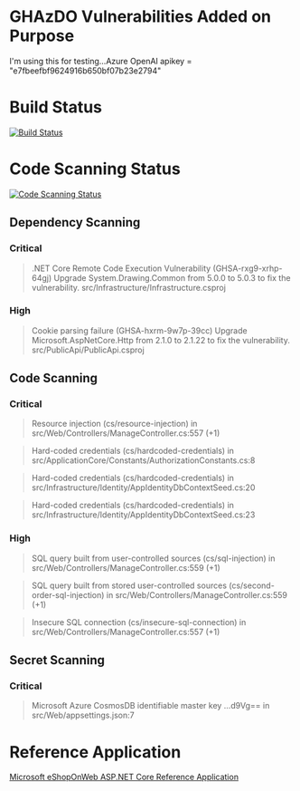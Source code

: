 # GHAzDO Vulnerabilities Added on Purpose

I'm using this for testing...Azure OpenAI
apikey = "e7fbeefbf9624916b650bf07b23e2794"

# Build Status
[![Build Status](https://dev.azure.com/xpirit/eShopOnWeb/_apis/build/status%2FeShopOnWeb-Build?branchName=main)](https://dev.azure.com/xpirit/eShopOnWeb/_build/latest?definitionId=746&branchName=main)

# Code Scanning Status
[![Code Scanning Status](https://dev.azure.com/xpirit/eShopOnWeb/_apis/build/status%2FeShopOnWeb-CodeScanning?branchName=main)](https://dev.azure.com/xpirit/eShopOnWeb/_build/latest?definitionId=747&branchName=main)

## Dependency Scanning

### Critical
> .NET Core Remote Code Execution Vulnerability (GHSA-rxg9-xrhp-64gj)
Upgrade System.Drawing.Common from 5.0.0 to 5.0.3 to fix the vulnerability.
src/Infrastructure/Infrastructure.csproj

### High
> Cookie parsing failure (GHSA-hxrm-9w7p-39cc)
Upgrade Microsoft.AspNetCore.Http from 2.1.0 to 2.1.22 to fix the vulnerability.
src/PublicApi/PublicApi.csproj


## Code Scanning

### Critical
> Resource injection (cs/resource-injection)
in src/Web/Controllers/ManageController.cs:557 (+1)

> Hard-coded credentials (cs/hardcoded-credentials)
in src/ApplicationCore/Constants/AuthorizationConstants.cs:8

> Hard-coded credentials (cs/hardcoded-credentials)
in src/Infrastructure/Identity/AppIdentityDbContextSeed.cs:20

> Hard-coded credentials (cs/hardcoded-credentials)
in src/Infrastructure/Identity/AppIdentityDbContextSeed.cs:23

### High
> SQL query built from user-controlled sources (cs/sql-injection)
in src/Web/Controllers/ManageController.cs:559 (+1)

> SQL query built from stored user-controlled sources (cs/second-order-sql-injection)
in src/Web/Controllers/ManageController.cs:559 (+1)

> Insecure SQL connection (cs/insecure-sql-connection)
in src/Web/Controllers/ManageController.cs:557 (+1)

## Secret Scanning

### Critical
> Microsoft Azure CosmosDB identifiable master key …d9Vg==
in src/Web/appsettings.json:7

# Reference Application
[Microsoft eShopOnWeb ASP.NET Core Reference Application](https://github.com/dotnet-architecture/eShopOnWeb) 
